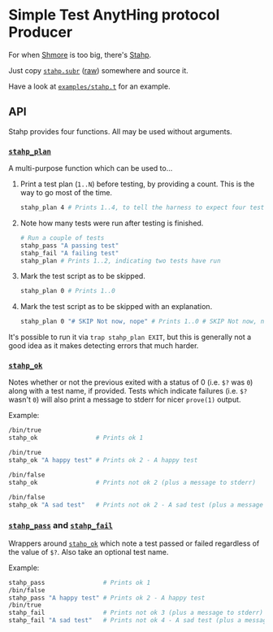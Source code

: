 Simple Test AnytHing protocol Producer
======================================
For when [Shmore](./shmore.subr) is too big, there's [Stahp](./stahp.subr).

Just copy [`stahp.subr`](./stahp.subr)
([raw](https://raw.githubusercontent.com/magisterquis/shmore/refs/heads/master/stahp.subr))
somewhere and source it.

Have a look at [`examples/stahp.t`](./examples/stahp.t) for an example.

API
---
Stahp provides four functions.  All may be used without arguments.

### [`stahp_plan`](./stahp.subr#L9)
A multi-purpose function which can be used to...

1.  Print a test plan (`1..N`) before testing, by providing a count.  This is
    the way to go most of the time.
    ```sh
    stahp_plan 4 # Prints 1..4, to tell the harness to expect four tests.
    ```
2.  Note how many tests were run after testing is finished.
    ```sh
    # Run a couple of tests
    stahp_pass "A passing test"
    stahp_fail "A failing test"
    stahp_plan # Prints 1..2, indicating two tests have run
    ```
3.  Mark the test script as to be skipped.
    ```sh
    stahp_plan 0 # Prints 1..0
    ```
4.  Mark the test script as to be skipped with an explanation.
    ```sh
    stahp_plan 0 "# SKIP Not now, nope" # Prints 1..0 # SKIP Not now, nope
    ```

It's possible to run it via `trap stahp_plan EXIT`, but this is generally not a
good idea as it makes detecting errors that much harder.

### [`stahp_ok`](./stahp.subr#L18)
Notes whether or not the previous exited with a status of 0 (i.e. `$?` was
`0`) along with a test name, if provided.  Tests which indicate failures (i.e.
`$?` wasn't `0`) will also print a message to stderr for nicer `prove(1)`
output.

Example:
```sh
/bin/true
stahp_ok                # Prints ok 1

/bin/true
stahp_ok "A happy test" # Prints ok 2 - A happy test

/bin/false
stahp_ok                # Prints not ok 2 (plus a message to stderr)

/bin/false
stahp_ok "A sad test"   # Prints not ok 2 - A sad test (plus a message to stderr)
```

### [`stahp_pass`](./stahp.subr#L38) and [`stahp_fail`](./stahp.subr#L44)
Wrappers around [`stahp_ok`](#stahp_ok) which note a test passed or failed
regardless of the value of `$?`.  Also take an optional test name.

Example:
```sh
stahp_pass                # Prints ok 1
/bin/false
stahp_pass "A happy test" # Prints ok 2 - A happy test
/bin/true
stahp_fail                # Prints not ok 3 (plus a message to stderr)
stahp_fail "A sad test"   # Prints not ok 4 - A sad test (plus a message to stderr)
```
